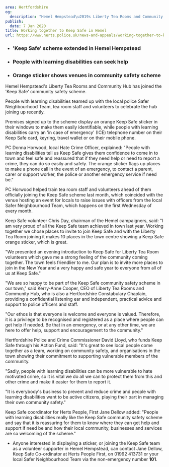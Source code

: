 ```yaml
area: Hertfordshire
og:
  description: "Hemel Hempstead\u2019s Liberty Tea Rooms and Community Hub has joined the \u2018Keep Safe\u2019 community safety scheme."
publish:
  date: 7 Jan 2020
title: Working together to Keep Safe in Hemel
url: https://www.herts.police.uk/news-and-appeals/working-together-to-keep-safe-in-hemel-1237
```

* ### 'Keep Safe' scheme extended in Hemel Hempstead

 * ### People with learning disabilities can seek help

 * ### Orange sticker shows venues in community safety scheme

Hemel Hempstead's Liberty Tea Rooms and Community Hub has joined the 'Keep Safe' community safety scheme.

People with learning disabilities teamed up with the local police Safer Neighbourhood Team, tea room staff and volunteers to celebrate the hub joining up recently.

Premises signed up to the scheme display an orange Keep Safe sticker in their windows to make them easily identifiable, while people with learning disabilities carry an 'in case of emergency' (ICE) telephone number on their Keep Safe card, keyring, travel wallet or on their mobile phone.

PC Donna Horwood, local Hate Crime Officer, explained: "People with learning disabilities tell us Keep Safe gives them confidence to come in to town and feel safe and reassured that if they need help or need to report a crime, they can do so easily and safely. The orange sticker flags up places to make a phone call in the event of an emergency, to contact a parent, carer or support worker, the police or another emergency service if need be."

PC Horwood helped train tea room staff and volunteers ahead of them officially joining the Keep Safe scheme last month, which coincided with the venue hosting an event for locals to raise issues with officers from the local Safer Neighbourhood Team, which happens on the first Wednesday of every month.

Keep Safe volunteer Chris Day, chairman of the Hemel campaigners, said: "I am very proud of all the Keep Safe team achieved in town last year. Working together we chose places to invite to join Keep Safe and with the Liberty Tea Room joining it makes 10 places in the town centre showing a Keep Safe orange sticker, which is great.

"We presented an evening introduction to Keep Safe for Liberty Tea Room volunteers which gave me a strong feeling of the community coming together. The town feels friendlier to me. Our plan is to invite more places to join in the New Year and a very happy and safe year to everyone from all of us at Keep Safe."

"We are so happy to be part of the Keep Safe community safety scheme in our town," said Kerry-Anne Cooper, CEO of Liberty Tea Rooms and Community Hub, who is also a Hertfordshire Constabulary Chaplain, providing a confidential listening ear and independent, practical advice and support to police officers and staff.

"Our ethos is that everyone is welcome and everyone is valued. Therefore, it is a privilege to be recognised and registered as a place where people can get help if needed. Be that in an emergency, or at any other time, we are here to offer help, support and encouragement to the community."

Hertfordshire Police and Crime Commissioner David Lloyd, who funds Keep Safe through his Action Fund, said: "It's great to see local people come together as a team, working on community safety, and organisations in the town showing their commitment to supporting vulnerable members of the community.

"Sadly, people with learning disabilities can be more vulnerable to hate motivated crime, so it is vital we do all we can to protect them from this and other crime and make it easier for them to report it.

"It is everybody's business to prevent and reduce crime and people with learning disabilities want to be active citizens, playing their part in managing their own community safety."

Keep Safe coordinator for Herts People, First Jane Dellow added: "People with learning disabilities really like the Keep Safe community safety scheme and say that it is reassuring for them to know where they can get help and support if need be and how their local community, businesses and services are so welcoming of the scheme."

 * Anyone interested in displaying a sticker, or joining the Keep Safe team as a volunteer supporter in Hemel Hempstead, can contact Jane Dellow, Keep Safe Co-ordinator at Herts People First, on 01992 413731 or your local Safer Neighbourhood Team via the non-emergency number **101**.
